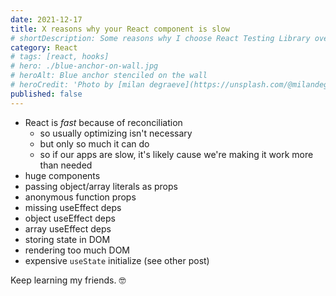 ```yaml
---
date: 2021-12-17
title: X reasons why your React component is slow
# shortDescription: Some reasons why I choose React Testing Library over Enzyme for testing React components
category: React
# tags: [react, hooks]
# hero: ./blue-anchor-on-wall.jpg
# heroAlt: Blue anchor stenciled on the wall
# heroCredit: 'Photo by [milan degraeve](https://unsplash.com/@milandegraeve)'
published: false
---
```


- React is _fast_ because of reconciliation
  - so usually optimizing isn't necessary
  - but only so much it can do
  - so if our apps are slow, it's likely cause we're making it work more than needed
- huge components
- passing object/array literals as props
- anonymous function props
- missing useEffect deps
- object useEffect deps
- array useEffect deps
- storing state in DOM
- rendering too much DOM
- expensive `useState` initialize (see other post)

Keep learning my friends. 🤓

